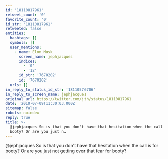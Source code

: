 ```yaml
---
id: '18110817961'
retweet_count: '0'
favorite_count: '0'
id_str: '18110817961'
retweeted: false
entities:
  hashtags: []
  symbols: []
  user_mentions:
    - name: Elon Musk
      screen_name: jephjacques
      indices:
        - '0'
        - '12'
      id_str: '7670202'
      id: '7670202'
  urls: []
in_reply_to_status_id_str: '18110576706'
in_reply_to_screen_name: jephjacques
original_url: https://twitter.com/jth/status/18110817961
date: '2010-07-09T11:30:03.000Z'
sitemap: false
robots: noindex
reply: true
title: >-
  @jephjacques So is that you don't have that hesitation when the call is for
  booty? Or are you just n…
---
```


@jephjacques So is that you don't have that hesitation when the call is for booty? Or are you just not getting over that fear for booty?